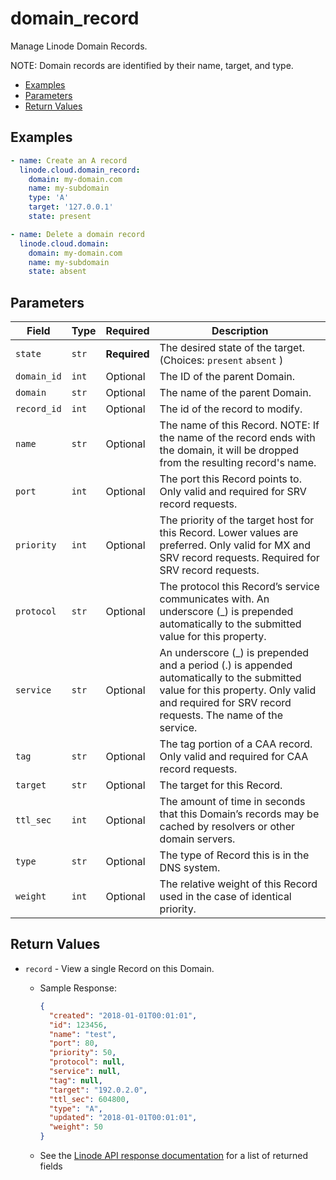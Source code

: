 # domain_record

Manage Linode Domain Records.

NOTE: Domain records are identified by their name, target, and type.


- [Examples](#examples)
- [Parameters](#parameters)
- [Return Values](#return-values)

## Examples

```yaml
- name: Create an A record
  linode.cloud.domain_record:
    domain: my-domain.com
    name: my-subdomain
    type: 'A'
    target: '127.0.0.1'
    state: present
```

```yaml
- name: Delete a domain record
  linode.cloud.domain:
    domain: my-domain.com
    name: my-subdomain
    state: absent
```










## Parameters

| Field     | Type | Required | Description                                                                  |
|-----------|------|----------|------------------------------------------------------------------------------|
| `state` | `str` | **Required** | The desired state of the target.  (Choices:  `present`  `absent` ) |
| `domain_id` | `int` | Optional | The ID of the parent Domain.   |
| `domain` | `str` | Optional | The name of the parent Domain.   |
| `record_id` | `int` | Optional | The id of the record to modify.   |
| `name` | `str` | Optional | The name of this Record. NOTE: If the name of the record ends with the domain, it will be dropped from the resulting record's name.   |
| `port` | `int` | Optional | The port this Record points to. Only valid and required for SRV record requests.   |
| `priority` | `int` | Optional | The priority of the target host for this Record. Lower values are preferred. Only valid for MX and SRV record requests. Required for SRV record requests.   |
| `protocol` | `str` | Optional | The protocol this Record’s service communicates with. An underscore (_) is prepended automatically to the submitted value for this property.   |
| `service` | `str` | Optional | An underscore (_) is prepended and a period (.) is appended automatically to the submitted value for this property. Only valid and required for SRV record requests. The name of the service.   |
| `tag` | `str` | Optional | The tag portion of a CAA record. Only valid and required for CAA record requests.   |
| `target` | `str` | Optional | The target for this Record.   |
| `ttl_sec` | `int` | Optional | The amount of time in seconds that this Domain’s records may be cached by resolvers or other domain servers.   |
| `type` | `str` | Optional | The type of Record this is in the DNS system.   |
| `weight` | `int` | Optional | The relative weight of this Record used in the case of identical priority.   |






## Return Values

- `record` - View a single Record on this Domain.

    - Sample Response:
        ```json
        {
          "created": "2018-01-01T00:01:01",
          "id": 123456,
          "name": "test",
          "port": 80,
          "priority": 50,
          "protocol": null,
          "service": null,
          "tag": null,
          "target": "192.0.2.0",
          "ttl_sec": 604800,
          "type": "A",
          "updated": "2018-01-01T00:01:01",
          "weight": 50
        }
        ```
    - See the [Linode API response documentation](https://www.linode.com/docs/api/domains/#domain-record-view) for a list of returned fields


